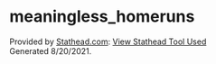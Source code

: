 # meaningless_homeruns

Provided by <a href="https://www.sports-reference.com/sharing.html?utm_source=direct&utm_medium=Share&utm_campaign=ShareTool">Stathead.com</a>: <a href="https://stathead.com/baseball/event_finder.cgi?utm_source=direct&utm_medium=Share&utm_campaign=ShareTool">View Stathead Tool Used</a><br>Generated 8/20/2021.